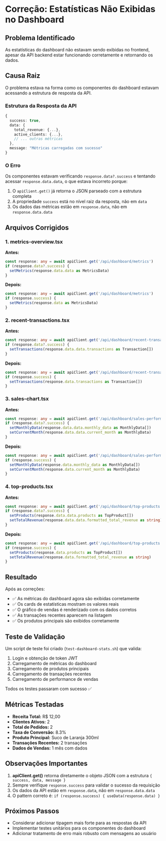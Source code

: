 # Correção: Estatísticas Não Exibidas no Dashboard

## Problema Identificado

As estatísticas do dashboard não estavam sendo exibidas no frontend, apesar da API backend estar funcionando corretamente e retornando os dados.

## Causa Raiz

O problema estava na forma como os componentes do dashboard estavam acessando a estrutura de resposta da API. 

### Estrutura da Resposta da API
```typescript
{
  success: true,
  data: {
    total_revenue: {...},
    active_clients: {...},
    // ... outras métricas
  },
  message: "Métricas carregadas com sucesso"
}
```

### O Erro
Os componentes estavam verificando `response.data?.success` e tentando acessar `response.data.data`, o que estava incorreto porque:

1. O `apiClient.get()` já retorna o JSON parseado com a estrutura completa
2. A propriedade `success` está no nível raiz da resposta, não em `data`
3. Os dados das métricas estão em `response.data`, não em `response.data.data`

## Arquivos Corrigidos

### 1. metrics-overview.tsx
**Antes:**
```typescript
const response: any = await apiClient.get('/api/dashboard/metrics')
if (response.data?.success) {
  setMetrics(response.data.data as MetricsData)
}
```

**Depois:**
```typescript
const response: any = await apiClient.get('/api/dashboard/metrics')
if (response.success) {
  setMetrics(response.data as MetricsData)
}
```

### 2. recent-transactions.tsx
**Antes:**
```typescript
const response: any = await apiClient.get('/api/dashboard/recent-transactions')
if (response.data?.success) {
  setTransactions(response.data.data.transactions as Transaction[])
}
```

**Depois:**
```typescript
const response: any = await apiClient.get('/api/dashboard/recent-transactions')
if (response.success) {
  setTransactions(response.data.transactions as Transaction[])
}
```

### 3. sales-chart.tsx
**Antes:**
```typescript
const response: any = await apiClient.get('/api/dashboard/sales-performance')
if (response.data?.success) {
  setMonthlyData(response.data.data.monthly_data as MonthlyData[])
  setCurrentMonth(response.data.data.current_month as MonthlyData)
}
```

**Depois:**
```typescript
const response: any = await apiClient.get('/api/dashboard/sales-performance')
if (response.success) {
  setMonthlyData(response.data.monthly_data as MonthlyData[])
  setCurrentMonth(response.data.current_month as MonthlyData)
}
```

### 4. top-products.tsx
**Antes:**
```typescript
const response: any = await apiClient.get('/api/dashboard/top-products')
if (response.data?.success) {
  setProducts(response.data.data.products as TopProduct[])
  setTotalRevenue(response.data.data.formatted_total_revenue as string)
}
```

**Depois:**
```typescript
const response: any = await apiClient.get('/api/dashboard/top-products')
if (response.success) {
  setProducts(response.data.products as TopProduct[])
  setTotalRevenue(response.data.formatted_total_revenue as string)
}
```

## Resultado

Após as correções:
- ✅ As métricas do dashboard agora são exibidas corretamente
- ✅ Os cards de estatísticas mostram os valores reais
- ✅ O gráfico de vendas é renderizado com os dados corretos
- ✅ As transações recentes aparecem na listagem
- ✅ Os produtos principais são exibidos corretamente

## Teste de Validação

Um script de teste foi criado (`test-dashboard-stats.sh`) que valida:
1. Login e obtenção de token JWT
2. Carregamento de métricas do dashboard
3. Carregamento de produtos principais
4. Carregamento de transações recentes
5. Carregamento de performance de vendas

Todos os testes passaram com sucesso ✅

## Métricas Testadas

- **Receita Total:** R$ 12,00
- **Clientes Ativos:** 2
- **Total de Pedidos:** 2
- **Taxa de Conversão:** 8.3%
- **Produto Principal:** Suco de Laranja 300ml
- **Transações Recentes:** 2 transações
- **Dados de Vendas:** 1 mês com dados

## Observações Importantes

1. **apiClient.get()** retorna diretamente o objeto JSON com a estrutura `{ success, data, message }`
2. Sempre verifique `response.success` para validar o sucesso da requisição
3. Os dados da API estão em `response.data`, não em `response.data.data`
4. O pattern correto é: `if (response.success) { useData(response.data) }`

## Próximos Passos

- Considerar adicionar tipagem mais forte para as respostas da API
- Implementar testes unitários para os componentes do dashboard
- Adicionar tratamento de erro mais robusto com mensagens ao usuário
